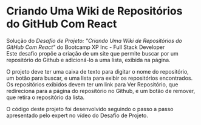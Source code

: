 # Criando Uma Wiki de Repositórios do GitHub Com React

Solução do *Desafio de Projeto: "Criando Uma Wiki de Repositórios do GitHub Com React"* do Bootcamp XP Inc - Full Stack Developer  
Este desafio propõe a criação de um site que permite buscar por um repositório do Github e adicioná-lo a uma lista, exibida na página.

O projeto deve ter uma caixa de texto para digitar o nome do repositório, um botão para buscar, e uma lista para exibir os repositórios encontrados.  
Os repositórios exibidos devem ter um link para Ver Repositório, que redireciona para a página do repositório no Github, e um botão de remover, que retira o repositório da lista.

O código deste projeto foi desenvolvido seguindo o passo a passo apresentado pelo expert no vídeo do Desafio de Projeto.  